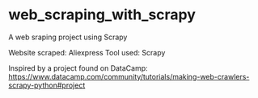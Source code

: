 # web_scraping_with_scrapy
A web sraping project using Scrapy

Website scraped: Aliexpress
Tool used: Scrapy

Inspired by a project found on DataCamp: https://www.datacamp.com/community/tutorials/making-web-crawlers-scrapy-python#project
